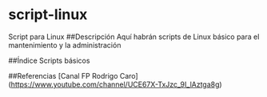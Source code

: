 # script-linux
Script para Linux
##Descripción
Aquí habrán scripts de Linux básico para el mantenimiento y la administración

##Índice
Scripts básicos

##Referencias
[Canal FP Rodrigo Caro] (https://www.youtube.com/channel/UCE67X-TxJzc_9I_lAztga8g)
